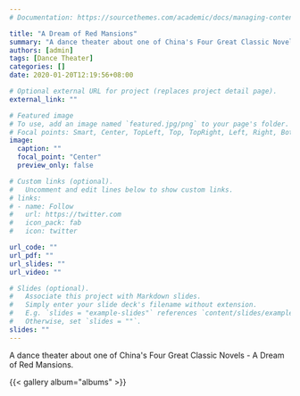 ```yaml
---
# Documentation: https://sourcethemes.com/academic/docs/managing-content/

title: "A Dream of Red Mansions"
summary: "A dance theater about one of China's Four Great Classic Novels"
authors: [admin]
tags: [Dance Theater]
categories: []
date: 2020-01-20T12:19:56+08:00

# Optional external URL for project (replaces project detail page).
external_link: ""

# Featured image
# To use, add an image named `featured.jpg/png` to your page's folder.
# Focal points: Smart, Center, TopLeft, Top, TopRight, Left, Right, BottomLeft, Bottom, BottomRight.
image:
  caption: ""
  focal_point: "Center"
  preview_only: false

# Custom links (optional).
#   Uncomment and edit lines below to show custom links.
# links:
# - name: Follow
#   url: https://twitter.com
#   icon_pack: fab
#   icon: twitter

url_code: ""
url_pdf: ""
url_slides: ""
url_video: ""

# Slides (optional).
#   Associate this project with Markdown slides.
#   Simply enter your slide deck's filename without extension.
#   E.g. `slides = "example-slides"` references `content/slides/example-slides.md`.
#   Otherwise, set `slides = ""`.
slides: ""
---
```

A dance theater about one of China's Four Great Classic Novels - A Dream of Red Mansions.

{{< gallery album="albums" >}}